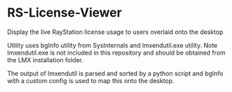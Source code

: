 # RS-License-Viewer
Display the live RayStation license usage to users overlaid onto the desktop

Utility uses bgInfo utility from SysInternals and lmxendutil.exe utility.
Note lmxendutil.exe is not included in this repository and should be obtained from the LMX installation folder.

The output of lmxendutil is parsed and sorted by a python script and bgInfo with a custom config is used to map this onto the desktop.
